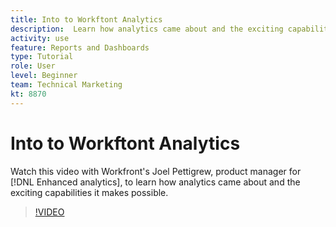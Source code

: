 ```yaml
---
title: Into to Workftont Analytics
description:  Learn how analytics came about and the exciting capabilities it makes possible with Joel Pettigrew, product manager for [!DNL Enhanced analytics]. 
activity: use
feature: Reports and Dashboards
type: Tutorial
role: User
level: Beginner
team: Technical Marketing
kt: 8870 
---
```

# Into to Workftont Analytics

Watch this video with Workfront's Joel Pettigrew, product manager for [!DNL Enhanced analytics], to learn how analytics came about and the exciting capabilities it makes possible. 

>[!VIDEO](https://video.tv.adobe.com/v/335042/?quality=12)
